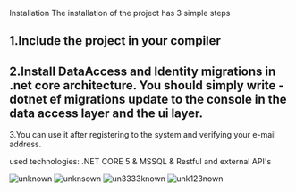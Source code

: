 

Installation
The installation of the project has 3 simple steps


1.Include the project in your compiler
---------------------------------------------
2.Install DataAccess and Identity migrations in .net core architecture. 
You should simply write -dotnet ef migrations update to the console in the data access layer and the ui layer.
---------------------------------------------

3.You can use it after registering to the system and verifying your e-mail address.


used technologies:
.NET CORE 5 & MSSQL & Restful and external API's


![unknown](https://user-images.githubusercontent.com/88774061/129371871-ce9bb080-77a1-458a-9cf9-6eb01999edf3.png)
![unknsown](https://user-images.githubusercontent.com/88774061/129371874-ceb7bb7f-6b13-4ce2-b4d9-7e14a479e13b.png)
![un3333known](https://user-images.githubusercontent.com/88774061/129372615-c50451a9-d478-40a1-b972-6967e378320f.png)
![unk123nown](https://user-images.githubusercontent.com/88774061/129372618-f97b3f10-02f9-4122-a466-78ee40ff08f0.png)
